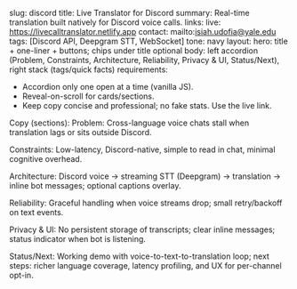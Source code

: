 slug: discord
title: Live Translator for Discord
summary: Real-time translation built natively for Discord voice calls.
links:
  live: https://livecalltranslator.netlify.app
  contact: mailto:isiah.udofia@yale.edu
tags: [Discord API, Deepgram STT, WebSocket]
tone: navy
layout:
  hero: title + one-liner + buttons; chips under title optional
  body: left accordion (Problem, Constraints, Architecture, Reliability, Privacy & UI, Status/Next), right stack (tags/quick facts)
requirements:
- Accordion only one open at a time (vanilla JS).
- Reveal-on-scroll for cards/sections.
- Keep copy concise and professional; no fake stats. Use the live link.

Copy (sections):
Problem:
Cross-language voice chats stall when translation lags or sits outside Discord.

Constraints:
Low-latency, Discord-native, simple to read in chat, minimal cognitive overhead.

Architecture:
Discord voice → streaming STT (Deepgram) → translation → inline bot messages; optional captions overlay.

Reliability:
Graceful handling when voice streams drop; small retry/backoff on text events.

Privacy & UI:
No persistent storage of transcripts; clear inline messages; status indicator when bot is listening.

Status/Next:
Working demo with voice-to-text-to-translation loop; next steps: richer language coverage, latency profiling, and UX for per-channel opt-in.
